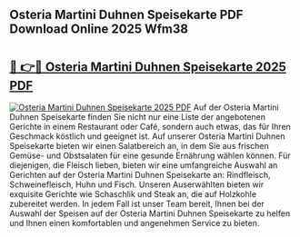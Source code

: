 ## Osteria Martini Duhnen Speisekarte PDF Download Online 2025 Wfm38

# <h2><a href="http://gccevo.nevu.top/?p=Osteria+Martini+Duhnen+Speisekarte">🔗 👉🔴 Osteria Martini Duhnen Speisekarte 2025 PDF</a></h2>

[![Osteria Martini Duhnen Speisekarte 2025 PDF](https://i.imgur.com/dBaPXMq.png)](http://gccevo.nevu.top/?p=Osteria+Martini+Duhnen+Speisekarte)
Auf der Osteria Martini Duhnen Speisekarte finden Sie nicht nur eine Liste der angebotenen Gerichte in einem Restaurant oder Café, sondern auch etwas, das für Ihren Geschmack köstlich und geeignet ist. Auf unserer Osteria Martini Duhnen Speisekarte bieten wir einen Salatbereich an, in dem Sie aus frischen Gemüse- und Obstsalaten für eine gesunde Ernährung wählen können. Für diejenigen, die Fleisch lieben, bieten wir eine umfangreiche Auswahl an Gerichten auf der Osteria Martini Duhnen Speisekarte an: Rindfleisch, Schweinefleisch, Huhn und Fisch. Unseren Auserwählten bieten wir exquisite Gerichte wie Schaschlik und Steak an, die auf Holzkohle zubereitet werden. In jedem Fall ist unser Team bereit, Ihnen bei der Auswahl der Speisen auf der Osteria Martini Duhnen Speisekarte zu helfen und Ihnen einen komfortablen und angenehmen Service zu bieten.
